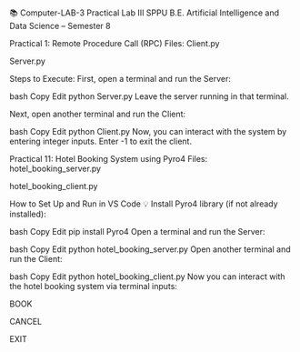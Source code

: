📚 Computer-LAB-3
Practical Lab III
SPPU B.E. Artificial Intelligence and Data Science – Semester 8

Practical 1: Remote Procedure Call (RPC)
Files:
Client.py

Server.py

Steps to Execute:
First, open a terminal and run the Server:

bash
Copy
Edit
python Server.py
Leave the server running in that terminal.

Next, open another terminal and run the Client:

bash
Copy
Edit
python Client.py
Now, you can interact with the system by entering integer inputs.
Enter -1 to exit the client.

Practical 11: Hotel Booking System using Pyro4
Files:
hotel_booking_server.py

hotel_booking_client.py

How to Set Up and Run in VS Code 💡
Install Pyro4 library (if not already installed):

bash
Copy
Edit
pip install Pyro4
Open a terminal and run the Server:

bash
Copy
Edit
python hotel_booking_server.py
Open another terminal and run the Client:

bash
Copy
Edit
python hotel_booking_client.py
Now you can interact with the hotel booking system via terminal inputs:

BOOK

CANCEL

EXIT

